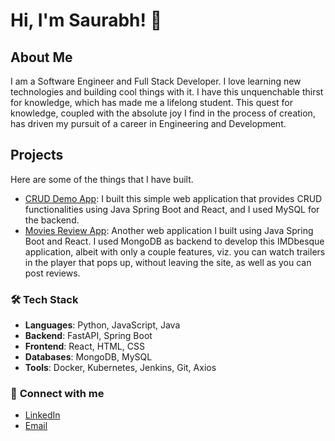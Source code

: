 # Hi, I'm Saurabh! 👋

## About Me
I am a Software Engineer and Full Stack Developer. I love learning new technologies and building cool things with it. I have this unquenchable thirst for knowledge, which has made me a lifelong student. This quest for knowledge, coupled with the absolute joy I find in the process of creation, has driven my pursuit of a career in Engineering and Development. 

## Projects
Here are some of the things that I have built.
- [CRUD Demo App](https://www.github.com/crud-demo): I built this simple web application that provides CRUD functionalities using Java Spring Boot and React, and I used MySQL for the backend.
- [Movies Review App](https://www.github.com/movies-review): Another web application I built using Java Spring Boot and React. I used MongoDB as backend to develop this IMDbesque application, albeit with only a couple features, viz. you can watch trailers in the player that pops up, without leaving the site, as well as you can post reviews.

### 🛠️ **Tech Stack**  
- **Languages**: Python, JavaScript, Java  
- **Backend**: FastAPI, Spring Boot  
- **Frontend**: React, HTML, CSS  
- **Databases**: MongoDB, MySQL  
- **Tools**: Docker, Kubernetes, Jenkins, Git, Axios

### 💬 **Connect with me**  
- [LinkedIn](https://www.linkedin.com/in/saurabh-kalelkar)  
- [Email](mailto:saurabh@example.com)

